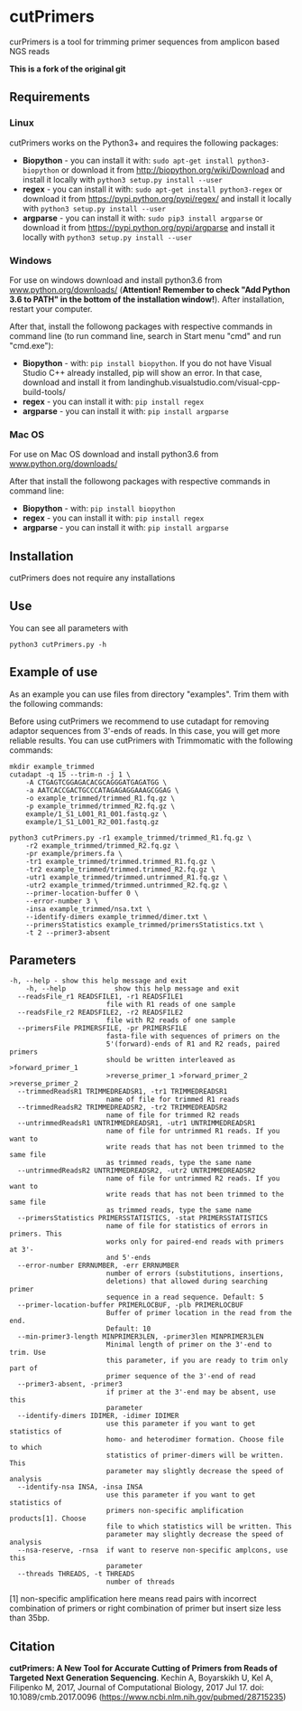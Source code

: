 # cutPrimers
curPrimers is a tool for trimming primer sequences from amplicon based NGS reads

**This is a fork of the original git**

## Requirements
### Linux
cutPrimers works on the Python3+ and requires the following packages:
* **Biopython** - you can install it with: `sudo apt-get install python3-biopython` or download it from http://biopython.org/wiki/Download and install it locally with `python3 setup.py install --user`
* **regex** - you can install it with: `sudo apt-get install python3-regex`  or download it from https://pypi.python.org/pypi/regex/ and install it locally with `python3 setup.py install --user`
* **argparse** - you can install it with: `sudo pip3 install argparse` or download it from https://pypi.python.org/pypi/argparse and install it locally with `python3 setup.py install --user`

### Windows
For use on windows download and install python3.6 from www.python.org/downloads/ (**Attention! Remember to check "Add Python 3.6 to PATH" in the bottom of the installation window!**). After installation, restart your computer.

After that, install the followong packages with respective commands in command line (to run command line, search in Start menu "cmd" and run "cmd.exe"):
* **Biopython** - with: `pip install biopython`. If you do not have Visual Studio C++ already installed, pip will show an error. In that case, download and install it from landinghub.visualstudio.com/visual-cpp-build-tools/
* **regex** - you can install it with: `pip install regex`
* **argparse** - you can install it with: `pip install argparse`

### Mac OS
For use on Mac OS download and install python3.6 from www.python.org/downloads/

After that install the followong packages with respective commands in command line:
* **Biopython** - with: `pip install biopython`
* **regex** - you can install it with: `pip install regex`
* **argparse** - you can install it with: `pip install argparse`

## Installation
cutPrimers does not require any installations

## Use
You can see all parameters with 
```
python3 cutPrimers.py -h
```

## Example of use
As an example you can use files from directory "examples". Trim them with the following commands:

Before using cutPrimers we recommend to use cutadapt for removing adaptor sequences from 3'-ends of reads. In this case, you will get more reliable results. You can use cutPrimers with Trimmomatic with the following commands:
```
mkdir example_trimmed
cutadapt -q 15 --trim-n -j 1 \
    -A CTGAGTCGGAGACACGCAGGGATGAGATGG \
    -a AATCACCGACTGCCCATAGAGAGGAAAGCGGAG \
    -o example_trimmed/trimmed_R1.fq.gz \
    -p example_trimmed/trimmed_R2.fq.gz \
    example/1_S1_L001_R1_001.fastq.gz \
    example/1_S1_L001_R2_001.fastq.gz

python3 cutPrimers.py -r1 example_trimmed/trimmed_R1.fq.gz \
    -r2 example_trimmed/trimmed_R2.fq.gz \
    -pr example/primers.fa \
    -tr1 example_trimmed/trimmed.trimmed_R1.fq.gz \
    -tr2 example_trimmed/trimmed.trimmed_R2.fq.gz \
    -utr1 example_trimmed/trimmed.untrimmed_R1.fq.gz \
    -utr2 example_trimmed/trimmed.untrimmed_R2.fq.gz \
    --primer-location-buffer 0 \
    --error-number 3 \
    -insa example_trimmed/nsa.txt \
    --identify-dimers example_trimmed/dimer.txt \
    --primersStatistics example_trimmed/primersStatistics.txt \
    -t 2 --primer3-absent
```

## Parameters
```
-h, --help - show this help message and exit
    -h, --help            show this help message and exit
  --readsFile_r1 READSFILE1, -r1 READSFILE1
                        file with R1 reads of one sample
  --readsFile_r2 READSFILE2, -r2 READSFILE2
                        file with R2 reads of one sample
  --primersFile PRIMERSFILE, -pr PRIMERSFILE
                        fasta-file with sequences of primers on the
                        5'(forward)-ends of R1 and R2 reads, paired primers
                        should be written interleaved as >forward_primer_1
                        >reverse_primer_1 >forward_primer_2 >reverse_primer_2
  --trimmedReadsR1 TRIMMEDREADSR1, -tr1 TRIMMEDREADSR1
                        name of file for trimmed R1 reads
  --trimmedReadsR2 TRIMMEDREADSR2, -tr2 TRIMMEDREADSR2
                        name of file for trimmed R2 reads
  --untrimmedReadsR1 UNTRIMMEDREADSR1, -utr1 UNTRIMMEDREADSR1
                        name of file for untrimmed R1 reads. If you want to
                        write reads that has not been trimmed to the same file
                        as trimmed reads, type the same name
  --untrimmedReadsR2 UNTRIMMEDREADSR2, -utr2 UNTRIMMEDREADSR2
                        name of file for untrimmed R2 reads. If you want to
                        write reads that has not been trimmed to the same file
                        as trimmed reads, type the same name
  --primersStatistics PRIMERSSTATISTICS, -stat PRIMERSSTATISTICS
                        name of file for statistics of errors in primers. This
                        works only for paired-end reads with primers at 3'-
                        and 5'-ends
  --error-number ERRNUMBER, -err ERRNUMBER
                        number of errors (substitutions, insertions,
                        deletions) that allowed during searching primer
                        sequence in a read sequence. Default: 5
  --primer-location-buffer PRIMERLOCBUF, -plb PRIMERLOCBUF
                        Buffer of primer location in the read from the end.
                        Default: 10
  --min-primer3-length MINPRIMER3LEN, -primer3len MINPRIMER3LEN
                        Minimal length of primer on the 3'-end to trim. Use
                        this parameter, if you are ready to trim only part of
                        primer sequence of the 3'-end of read
  --primer3-absent, -primer3
                        if primer at the 3'-end may be absent, use this
                        parameter
  --identify-dimers IDIMER, -idimer IDIMER
                        use this parameter if you want to get statistics of
                        homo- and heterodimer formation. Choose file to which
                        statistics of primer-dimers will be written. This
                        parameter may slightly decrease the speed of analysis
  --identify-nsa INSA, -insa INSA
                        use this parameter if you want to get statistics of
                        primers non-specific amplification products[1]. Choose
                        file to which statistics will be written. This
                        parameter may slightly decrease the speed of analysis
  --nsa-reserve, -rnsa  if want to reserve non-specific amplcons, use this
                        parameter
  --threads THREADS, -t THREADS
                        number of threads
```

[1] non-specific amplification here means read pairs with incorrect combination of primers or right combination of primer but insert size less than 35bp.

## Citation
**cutPrimers: A New Tool for Accurate Cutting of Primers from Reads of Targeted Next Generation Sequencing**. Kechin A, Boyarskikh U, Kel A, Filipenko M, 2017, Journal of Computational Biology, 2017 Jul 17. doi: 10.1089/cmb.2017.0096 (https://www.ncbi.nlm.nih.gov/pubmed/28715235)
